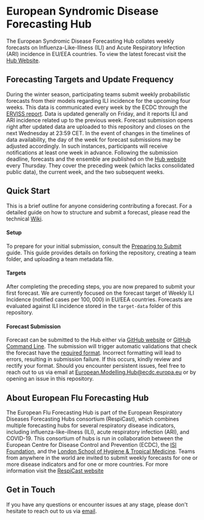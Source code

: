 # European Syndromic Disease Forecasting Hub
The European Syndromic Disease Forecasting Hub collates weekly forecasts on Influenza-Like-Illness (ILI) and Acute Respiratory Infection (ARI) incidence in EU/EEA countries. To view the latest forecast visit the [Hub Website](https://respicast.ecdc.europa.eu/forecasts/).

## Forecasting Targets and Update Frequency
During the winter season, participating teams submit weekly probabilistic forecasts from their models regarding ILI incidence for the upcoming four weeks. This data is communicated every week by the ECDC through the [ERVISS report](https://erviss.org/). Data is updated generally on Friday, and it reports ILI and ARI incidence related up to the previous week. Forecast submission opens right after updated data are uploaded to this repository and closes on the next Wednesday at 23:59 CET. In the event of changes in the timelines of data availability, the day of the week for forecast submissions may be adjusted accordingly. In such instances, participants will receive notifications at least one week in advance. Following the submission deadline, forecasts and the ensemble are published on the [Hub website](https://respicast.ecdc.europa.eu/forecasts/) every Thursday. They cover the preceding week (which lacks consolidated public data), the current week, and the two subsequent weeks.


## Quick Start
This is a brief outline for anyone considering contributing a forecast. For a detailed guide on how to structure and submit a forecast, please read the technical [Wiki](https://github.com/european-modelling-hubs/syndromicDiseasesForecastHub/wiki).


#### Setup
To prepare for your initial submission, consult the [Preparing to Submit](https://github.com/european-modelling-hubs/syndromicDiseasesForecastHub/wiki/Preparing-to-submit) guide. This guide provides details on forking the repository, creating a team folder, and uploading a team metadata file.

#### Targets
After completing the preceding steps, you are now prepared to submit your first forecast. We are currently focused on the forecast target of Weekly ILI Incidence (notified cases per $100,000$) in EU/EEA countries. Forecasts are evaluated against ILI incidence stored in the `target-data` folder of this repository. 


#### Forecast Submission
Forecast can be submitted to the Hub either via [GitHub website](https://github.com/european-modelling-hubs/syndromicDiseasesForecastHub/wiki/Submitting-using-GitHub-Website) or [GitHub Command Line](https://github.com/european-modelling-hubs/syndromicDiseasesForecastHub/wiki/Submitting-using-GitHub-Command-Line). The submission will trigger automatic validations that check the forecast have the [required format](https://github.com/european-modelling-hubs/syndromicDiseasesForecastHub/wiki/Submission-Format). Incorrect formatting will lead to errors, resulting in submission failure. If this occurs, kindly review and rectify your format. Should you encounter persistent issues, feel free to reach out to us via email at [European.Modelling.Hub@ecdc.europa.eu](mailto:European.Modelling.Hub@ecdc.europa.eu) or by opening an issue in this repository.


## About European Flu Forecasting Hub
The European Flu Forecasting Hub is part of the European Respiratory Diseases Forecasting Hubs consortium (RespiCast), which combines multiple forecasting hubs for several respiratory disease indicators, including influenza-like-illness (ILI), acute respiratory infection (ARI), and COVID-19. This consortium of hubs is run in collaboration between the European Centre for Disease Control and Prevention (ECDC), the [ISI Foundation](https://www.isi.it/en/home), and the [London School of Hygiene & Tropical Medicine](https://epiforecasts.io/). Teams from anywhere in the world are invited to submit weekly forecasts for one or more disease indicators and for one or more countries. For more information visit the [RespiCast website](https://respicast.ecdc.europa.eu/)

## Get in Touch
If you have any questions or encounter issues at any stage, please don't hesitate to reach out to us via [email](mailto:European.Modelling.Hub@ecdc.europa.eu).

